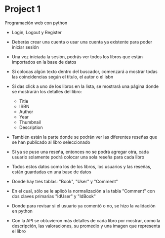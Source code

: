 # Project 1

Programación web con python

- Login, Logout y Register
- Deberás crear una cuenta o usar una cuenta ya existente para poder iniciar sesión
- Una vez iniciada la sesión, podrás ver todos los libros que están importados en la base de datos
- Si colocas algún texto dentro del buscador, comenzará a mostrar todas las coincidencias según el título, el autor o el isbn
- Si das click a uno de los libros en la lista, se mostrará una página donde se mostrarán los detalles del libro:
  - Title
  - ISBN
  - Author
  - Year
  - Thumbnail
  - Description
- También están la parte donde se podrán ver las diferentes reseñas que se han publicado al libro seleccionado
- Si ya se puso una reseña, entonces no se podrá agregar otra, cada usuario solamente podrá colocar una sola reseña para cada libro

- Todos estos datos como los de los libros, los usuarios y las reseñas, están guardadas en una base de datos
- Donde hay tres tablas: "Book", "User" y "Comment"
- En el cual, sólo se le aplicó la normalización a la tabla "Comment" con dos claves primarias "IdUser" y "IdBook"
- Donde para revisar si el usuario ya comentó o no, se hizo la validación en python
- Con la API se obtuvieron más detalles de cada libro por mostrar, como la descripción, las valoraciones, su promedio y una imagen que representa el libro
